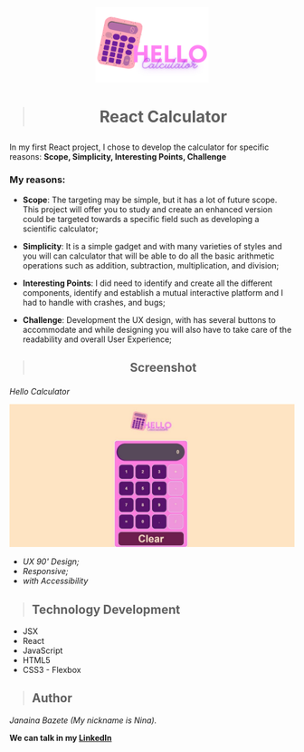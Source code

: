 <p align="center">
<img  width="200" src="src/img/calculator-logo.svg">
</p>

> # <p align="center"> React Calculator </p>

In my first React project, I chose to develop the calculator for specific reasons: **Scope, Simplicity, Interesting Points, Challenge**

### My reasons:

* **Scope**: The targeting may be simple, but it has a lot of future scope. This project will offer you to study and create an enhanced version could be targeted towards a specific field such as developing a scientific calculator; 

* **Simplicity**: It is a simple gadget and with  many varieties of styles and you will can calculator that will be able to do all the basic arithmetic operations such as addition, subtraction, multiplication, and division;

* **Interesting Points**: I did need to identify and create all the different components, identify and establish a mutual interactive platform and I had to handle  with crashes, and bugs;

* **Challenge**: Development the UX design, with has several buttons to accommodate and while designing you will also have to take care of the readability and overall User Experience;


>## <p align="center"> Screenshot </p>

*Hello Calculator*

<p align="center">
<img  Alt="Calculator app" src="src/img/calculator-app.jpg">
</p>

* *UX 90' Design;*
* *Responsive;*
* *with Accessibility*


>## Technology Development

* JSX
* React
* JavaScript 
* HTML5 
* CSS3 - Flexbox

>## Author
*Janaina Bazete (My nickname is Nina).*

**We can talk in my <a href="https://www.linkedin.com/in/janainabazete/">LinkedIn</a>**

